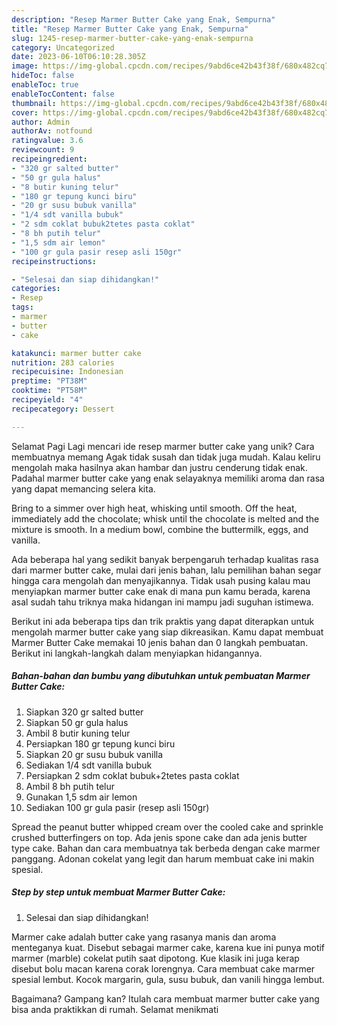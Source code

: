 ```yaml
---
description: "Resep Marmer Butter Cake yang Enak, Sempurna"
title: "Resep Marmer Butter Cake yang Enak, Sempurna"
slug: 1245-resep-marmer-butter-cake-yang-enak-sempurna
category: Uncategorized
date: 2023-06-10T06:10:28.305Z
image: https://img-global.cpcdn.com/recipes/9abd6ce42b43f38f/680x482cq70/marmer-butter-cake-foto-resep-utama.jpg
hideToc: false
enableToc: true
enableTocContent: false
thumbnail: https://img-global.cpcdn.com/recipes/9abd6ce42b43f38f/680x482cq70/marmer-butter-cake-foto-resep-utama.jpg
cover: https://img-global.cpcdn.com/recipes/9abd6ce42b43f38f/680x482cq70/marmer-butter-cake-foto-resep-utama.jpg
author: Admin
authorAv: notfound
ratingvalue: 3.6
reviewcount: 9
recipeingredient:
- "320 gr salted butter"
- "50 gr gula halus"
- "8 butir kuning telur"
- "180 gr tepung kunci biru"
- "20 gr susu bubuk vanilla"
- "1/4 sdt vanilla bubuk"
- "2 sdm coklat bubuk2tetes pasta coklat"
- "8 bh putih telur"
- "1,5 sdm air lemon"
- "100 gr gula pasir resep asli 150gr"
recipeinstructions:

- "Selesai dan siap dihidangkan!"
categories:
- Resep
tags:
- marmer
- butter
- cake

katakunci: marmer butter cake 
nutrition: 283 calories
recipecuisine: Indonesian
preptime: "PT38M"
cooktime: "PT58M"
recipeyield: "4"
recipecategory: Dessert

---
```



Selamat Pagi Lagi mencari ide resep marmer butter cake yang unik? Cara membuatnya memang Agak tidak susah dan tidak juga mudah. Kalau keliru mengolah maka hasilnya akan hambar dan justru cenderung tidak enak. Padahal marmer butter cake yang enak selayaknya memiliki aroma dan rasa yang dapat memancing selera kita.


Bring to a simmer over high heat, whisking until smooth. Off the heat, immediately add the chocolate; whisk until the chocolate is melted and the mixture is smooth. In a medium bowl, combine the buttermilk, eggs, and vanilla.

Ada beberapa hal yang sedikit banyak berpengaruh terhadap kualitas rasa dari marmer butter cake, mulai dari jenis bahan, lalu pemilihan bahan segar hingga cara mengolah dan menyajikannya. Tidak usah pusing kalau mau menyiapkan marmer butter cake enak di mana pun kamu berada, karena asal sudah tahu triknya maka hidangan ini mampu jadi suguhan istimewa.


Berikut ini ada beberapa tips dan trik praktis yang dapat diterapkan untuk mengolah marmer butter cake yang siap dikreasikan. Kamu dapat membuat Marmer Butter Cake memakai 10 jenis bahan dan 0 langkah pembuatan. Berikut ini langkah-langkah dalam menyiapkan hidangannya.

<!--inarticleads1-->

##### Bahan-bahan dan bumbu yang dibutuhkan untuk pembuatan Marmer Butter Cake:

1. Siapkan 320 gr salted butter
1. Siapkan 50 gr gula halus
1. Ambil 8 butir kuning telur
1. Persiapkan 180 gr tepung kunci biru
1. Siapkan 20 gr susu bubuk vanilla
1. Sediakan 1/4 sdt vanilla bubuk
1. Persiapkan 2 sdm coklat bubuk+2tetes pasta coklat
1. Ambil 8 bh putih telur
1. Gunakan 1,5 sdm air lemon
1. Sediakan 100 gr gula pasir (resep asli 150gr)


Spread the peanut butter whipped cream over the cooled cake and sprinkle crushed butterfingers on top. Ada jenis spone cake dan ada jenis butter type cake. Bahan dan cara membuatnya tak berbeda dengan cake marmer panggang. Adonan cokelat yang legit dan harum membuat cake ini makin spesial. 

<!--inarticleads2-->

##### Step by step untuk membuat Marmer Butter Cake:


1. Selesai dan siap dihidangkan!

Marmer cake adalah butter cake yang rasanya manis dan aroma menteganya kuat. Disebut sebagai marmer cake, karena kue ini punya motif marmer (marble) cokelat putih saat dipotong. Kue klasik ini juga kerap disebut bolu macan karena corak lorengnya. Cara membuat cake marmer spesial lembut. Kocok margarin, gula, susu bubuk, dan vanili hingga lembut. 

Bagaimana? Gampang kan? Itulah cara membuat marmer butter cake yang bisa anda praktikkan di rumah. Selamat menikmati
